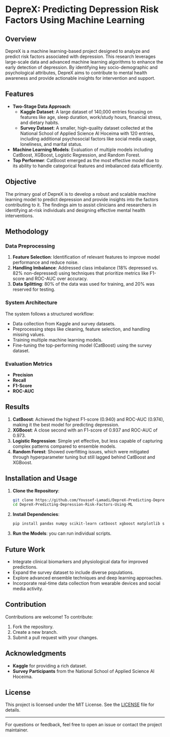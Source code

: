 # DepreX: Predicting Depression Risk Factors Using Machine Learning

## Overview

DepreX is a machine learning-based project designed to analyze and predict risk factors associated with depression. This research leverages large-scale data and advanced machine learning algorithms to enhance the early detection of depression. By identifying key socio-demographic and psychological attributes, DepreX aims to contribute to mental health awareness and provide actionable insights for intervention and support.

## Features

- **Two-Stage Data Approach**:
  - **Kaggle Dataset**: A large dataset of 140,000 entries focusing on features like age, sleep duration, work/study hours, financial stress, and dietary habits.
  - **Survey Dataset**: A smaller, high-quality dataset collected at the National School of Applied Science Al Hoceima with 120 entries, including additional psychosocial factors like social media usage, loneliness, and marital status.
- **Machine Learning Models**: Evaluation of multiple models including CatBoost, XGBoost, Logistic Regression, and Random Forest.
- **Top Performer**: CatBoost emerged as the most effective model due to its ability to handle categorical features and imbalanced data efficiently.

## Objective

The primary goal of DepreX is to develop a robust and scalable machine learning model to predict depression and provide insights into the factors contributing to it. The findings aim to assist clinicians and researchers in identifying at-risk individuals and designing effective mental health interventions.

## Methodology

### Data Preprocessing

1. **Feature Selection**: Identification of relevant features to improve model performance and reduce noise.
2. **Handling Imbalance**: Addressed class imbalance (18% depressed vs. 82% non-depressed) using techniques that prioritize metrics like F1-score and ROC-AUC over accuracy.
3. **Data Splitting**: 80% of the data was used for training, and 20% was reserved for testing.

### System Architecture

The system follows a structured workflow:

- Data collection from Kaggle and survey datasets.
- Preprocessing steps like cleaning, feature selection, and handling missing values.
- Training multiple machine learning models.
- Fine-tuning the top-performing model (CatBoost) using the survey dataset.

### Evaluation Metrics

- **Precision**
- **Recall**
- **F1-Score**
- **ROC-AUC**

## Results

1. **CatBoost**: Achieved the highest F1-score (0.940) and ROC-AUC (0.974), making it the best model for predicting depression.
2. **XGBoost**: A close second with an F1-score of 0.937 and ROC-AUC of 0.973.
3. **Logistic Regression**: Simple yet effective, but less capable of capturing complex patterns compared to ensemble models.
4. **Random Forest**: Showed overfitting issues, which were mitigated through hyperparameter tuning but still lagged behind CatBoost and XGBoost.

## Installation and Usage

1. **Clone the Repository**:
   ```bash
   git clone https://github.com/Youssef-Lamadi/DepreX-Predicting-Depression-Risk-Factors-Using-ML.git
   cd DepreX-Predicting-Depression-Risk-Factors-Using-ML
   ```
2. **Install Dependencies**:
   ```bash
   pip install pandas numpy scikit-learn catboost xgboost matplotlib seaborn
   ```
3. **Run the Models**:
   you can run individual scripts.

## Future Work

- Integrate clinical biomarkers and physiological data for improved predictions.
- Expand the survey dataset to include diverse populations.
- Explore advanced ensemble techniques and deep learning approaches.
- Incorporate real-time data collection from wearable devices and social media activity.

## Contribution

Contributions are welcome! To contribute:

1. Fork the repository.
2. Create a new branch.
3. Submit a pull request with your changes.

## Acknowledgments

- **Kaggle** for providing a rich dataset.
- **Survey Participants** from the National School of Applied Science Al Hoceima.

## License

This project is licensed under the MIT License. See the [LICENSE](LICENSE) file for details.

---

For questions or feedback, feel free to open an issue or contact the project maintainer.

